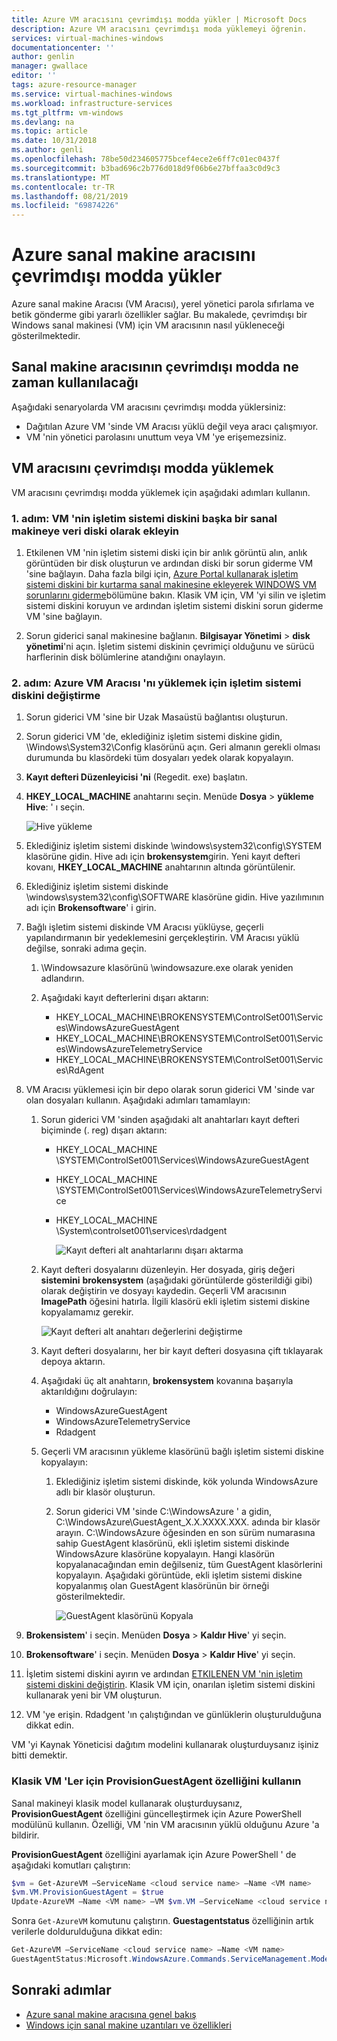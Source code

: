 ```yaml
---
title: Azure VM aracısını çevrimdışı modda yükler | Microsoft Docs
description: Azure VM aracısını çevrimdışı moda yüklemeyi öğrenin.
services: virtual-machines-windows
documentationcenter: ''
author: genlin
manager: gwallace
editor: ''
tags: azure-resource-manager
ms.service: virtual-machines-windows
ms.workload: infrastructure-services
ms.tgt_pltfrm: vm-windows
ms.devlang: na
ms.topic: article
ms.date: 10/31/2018
ms.author: genli
ms.openlocfilehash: 78be50d234605775bcef4ece2e6ff7c01ec0437f
ms.sourcegitcommit: b3bad696c2b776d018d9f06b6e27bffaa3c0d9c3
ms.translationtype: MT
ms.contentlocale: tr-TR
ms.lasthandoff: 08/21/2019
ms.locfileid: "69874226"
---
```

# <a name="install-the-azure-virtual-machine-agent-in-offline-mode"></a>Azure sanal makine aracısını çevrimdışı modda yükler 

Azure sanal makine Aracısı (VM Aracısı), yerel yönetici parola sıfırlama ve betik gönderme gibi yararlı özellikler sağlar. Bu makalede, çevrimdışı bir Windows sanal makinesi (VM) için VM aracısının nasıl yükleneceği gösterilmektedir. 

## <a name="when-to-use-the-vm-agent-in-offline-mode"></a>Sanal makine aracısının çevrimdışı modda ne zaman kullanılacağı

Aşağıdaki senaryolarda VM aracısını çevrimdışı modda yüklersiniz:

- Dağıtılan Azure VM 'sinde VM Aracısı yüklü değil veya aracı çalışmıyor.
- VM 'nin yönetici parolasını unuttum veya VM 'ye erişemezsiniz.

## <a name="how-to-install-the-vm-agent-in-offline-mode"></a>VM aracısını çevrimdışı modda yüklemek

VM aracısını çevrimdışı modda yüklemek için aşağıdaki adımları kullanın.

### <a name="step-1-attach-the-os-disk-of-the-vm-to-another-vm-as-a-data-disk"></a>1\. adım: VM 'nin işletim sistemi diskini başka bir sanal makineye veri diski olarak ekleyin

1. Etkilenen VM 'nin işletim sistemi diski için bir anlık görüntü alın, anlık görüntüden bir disk oluşturun ve ardından diski bir sorun giderme VM 'sine bağlayın. Daha fazla bilgi için, [Azure Portal kullanarak işletim sistemi diskini bir kurtarma sanal makinesine ekleyerek WINDOWS VM sorunlarını giderme](troubleshoot-recovery-disks-portal-windows.md)bölümüne bakın. Klasik VM için, VM 'yi silin ve işletim sistemi diskini koruyun ve ardından işletim sistemi diskini sorun giderme VM 'sine bağlayın.

2.  Sorun giderici sanal makinesine bağlanın. **Bilgisayar Yönetimi** > **disk yönetimi**'ni açın. İşletim sistemi diskinin çevrimiçi olduğunu ve sürücü harflerinin disk bölümlerine atandığını onaylayın.

### <a name="step-2-modify-the-os-disk-to-install-the-azure-vm-agent"></a>2\. adım: Azure VM Aracısı 'nı yüklemek için işletim sistemi diskini değiştirme

1.  Sorun giderici VM 'sine bir Uzak Masaüstü bağlantısı oluşturun.

2.  Sorun giderici VM 'de, eklediğiniz işletim sistemi diskine gidin, \Windows\System32\Config klasörünü açın. Geri almanın gerekli olması durumunda bu klasördeki tüm dosyaları yedek olarak kopyalayın.

3.  **Kayıt defteri Düzenleyicisi 'ni** (Regedit. exe) başlatın.

4.  **HKEY_LOCAL_MACHINE** anahtarını seçin. Menüde **Dosya** > **yükleme Hive**: ' ı seçin.

    ![Hive yükleme](./media/install-vm-agent-offline/load-hive.png)

5.  Eklediğiniz işletim sistemi diskinde \windows\system32\config\SYSTEM klasörüne gidin. Hive adı için **brokensystem**girin. Yeni kayıt defteri kovanı, **HKEY_LOCAL_MACHINE** anahtarının altında görüntülenir.

6.  Eklediğiniz işletim sistemi diskinde \windows\system32\config\SOFTWARE klasörüne gidin. Hive yazılımının adı için **Brokensoftware**' i girin.

7. Bağlı işletim sistemi diskinde VM Aracısı yüklüyse, geçerli yapılandırmanın bir yedeklemesini gerçekleştirin. VM Aracısı yüklü değilse, sonraki adıma geçin.
      
    1. \Windowsazure klasörünü \windowsazure.exe olarak yeniden adlandırın.

    2. Aşağıdaki kayıt defterlerini dışarı aktarın:
        - HKEY_LOCAL_MACHINE\BROKENSYSTEM\ControlSet001\Services\WindowsAzureGuestAgent
        - HKEY_LOCAL_MACHINE\BROKENSYSTEM\\ControlSet001\Services\WindowsAzureTelemetryService
        - HKEY_LOCAL_MACHINE\BROKENSYSTEM\ControlSet001\Services\RdAgent

8.  VM Aracısı yüklemesi için bir depo olarak sorun giderici VM 'sinde var olan dosyaları kullanın. Aşağıdaki adımları tamamlayın:

    1. Sorun giderici VM 'sinden aşağıdaki alt anahtarları kayıt defteri biçiminde (. reg) dışarı aktarın: 
        - HKEY_LOCAL_MACHINE \SYSTEM\ControlSet001\Services\WindowsAzureGuestAgent
        - HKEY_LOCAL_MACHINE \SYSTEM\ControlSet001\Services\WindowsAzureTelemetryService
        - HKEY_LOCAL_MACHINE \System\controlset001\services\rdadgent

          ![Kayıt defteri alt anahtarlarını dışarı aktarma](./media/install-vm-agent-offline/backup-reg.png)

    2. Kayıt defteri dosyalarını düzenleyin. Her dosyada, giriş değeri **sistemini** **brokensystem** (aşağıdaki görüntülerde gösterildiği gibi) olarak değiştirin ve dosyayı kaydedin. Geçerli VM aracısının **ImagePath** öğesini hatırla. İlgili klasörü ekli işletim sistemi diskine kopyalamamız gerekir. 

        ![Kayıt defteri alt anahtarı değerlerini değiştirme](./media/install-vm-agent-offline/change-reg.png)

    3. Kayıt defteri dosyalarını, her bir kayıt defteri dosyasına çift tıklayarak depoya aktarın.

    4. Aşağıdaki üç alt anahtarın, **brokensystem** kovanına başarıyla aktarıldığını doğrulayın:
        - WindowsAzureGuestAgent
        - WindowsAzureTelemetryService
        - Rdadgent

    5. Geçerli VM aracısının yükleme klasörünü bağlı işletim sistemi diskine kopyalayın: 

        1.  Eklediğiniz işletim sistemi diskinde, kök yolunda WindowsAzure adlı bir klasör oluşturun.

        2.  Sorun giderici VM 'sinde C:\WindowsAzure ' a gidin, C:\WindowsAzure\GuestAgent_X.X.XXXX.XXX. adında bir klasör arayın. C:\WindowsAzure öğesinden en son sürüm numarasına sahip GuestAgent klasörünü, ekli işletim sistemi diskinde WindowsAzure klasörüne kopyalayın. Hangi klasörün kopyalanacağından emin değilseniz, tüm GuestAgent klasörlerini kopyalayın. Aşağıdaki görüntüde, ekli işletim sistemi diskine kopyalanmış olan GuestAgent klasörünün bir örneği gösterilmektedir.

             ![GuestAgent klasörünü Kopyala](./media/install-vm-agent-offline/copy-files.png)

9.  **Brokensistem**' i seçin. Menüden **Dosya** > **Kaldır Hive**' yi seçin.

10.  **Brokensoftware**' i seçin. Menüden **Dosya** > **Kaldır Hive**' yi seçin.

11.  İşletim sistemi diskini ayırın ve ardından [ETKILENEN VM 'nin işletim sistemi diskini değiştirin](troubleshoot-recovery-disks-portal-windows.md#swap-the-os-disk-for-the-vm). Klasik VM için, onarılan işletim sistemi diskini kullanarak yeni bir VM oluşturun.

12.  VM 'ye erişin. Rdadgent 'ın çalıştığından ve günlüklerin oluşturulduğuna dikkat edin.

VM 'yi Kaynak Yöneticisi dağıtım modelini kullanarak oluşturduysanız işiniz bitti demektir.

### <a name="use-the-provisionguestagent-property-for-classic-vms"></a>Klasik VM 'Ler için ProvisionGuestAgent özelliğini kullanın

Sanal makineyi klasik model kullanarak oluşturduysanız, **ProvisionGuestAgent** özelliğini güncelleştirmek için Azure PowerShell modülünü kullanın. Özelliği, VM 'nin VM aracısının yüklü olduğunu Azure 'a bildirir.

**ProvisionGuestAgent** özelliğini ayarlamak için Azure PowerShell ' de aşağıdaki komutları çalıştırın:

   ```powershell
   $vm = Get-AzureVM –ServiceName <cloud service name> –Name <VM name>
   $vm.VM.ProvisionGuestAgent = $true
   Update-AzureVM –Name <VM name> –VM $vm.VM –ServiceName <cloud service name>
   ```

Sonra `Get-AzureVM` komutunu çalıştırın. **Guestagentstatus** özelliğinin artık verilerle doldurulduğuna dikkat edin:

   ```powershell
   Get-AzureVM –ServiceName <cloud service name> –Name <VM name>
   GuestAgentStatus:Microsoft.WindowsAzure.Commands.ServiceManagement.Model.PersistentVMModel.GuestAgentStatus
   ```

## <a name="next-steps"></a>Sonraki adımlar

- [Azure sanal makine aracısına genel bakış](../extensions/agent-windows.md)
- [Windows için sanal makine uzantıları ve özellikleri](../extensions/features-windows.md)
